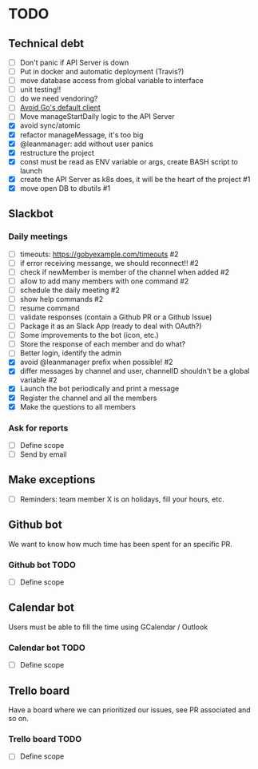# TODO

## Technical debt

- [ ] Don't panic if API Server is down
- [ ] Put in docker and automatic deployment (Travis?)
- [ ] move database access from global variable to interface
- [ ] unit testing!!
- [ ] do we need vendoring?
- [ ] [Avoid Go's default client](https://medium.com/@nate510/don-t-use-go-s-default-http-client-4804cb19f779#.tmgmfnr34)
- [ ] Move manageStartDaily logic to the API Server 
- [x] avoid sync/atomic
- [x] refactor manageMessage, it's too big
- [x] @leanmanager: add without user panics
- [x] restructure the project
- [x] const must be read as ENV variable or args, create BASH script to launch
- [x] create the API Server as k8s does, it will be the heart of the project #1
- [x] move open DB to dbutils #1

## Slackbot

### Daily meetings

- [ ] timeouts: https://gobyexample.com/timeouts #2
- [ ] if error receiving messange, we should reconnect!! #2
- [ ] check if newMember is member of the channel when added #2
- [ ] allow to add many members with one command #2
- [ ] schedule the daily meeting #2
- [ ] show help commands #2 
- [ ] resume command
- [ ] validate responses (contain a Github PR or a Github Issue)
- [ ] Package it as an Slack App (ready to deal with OAuth?)
- [ ] Some improvements to the bot (icon, etc.)
- [ ] Store the response of each member and do what?
- [ ] Better login, identify the admin
- [x] avoid @leanmanager prefix when possible! #2
- [x] differ messages by channel and user, channelID shouldn't be a global variable #2
- [x] Launch the bot periodically and print a message
- [x] Register the channel and all the members
- [x] Make the questions to all members

### Ask for reports 

- [ ] Define scope
- [ ] Send by email

## Make exceptions 

- [ ] Reminders: team member X is on holidays, fill your hours, etc.

## Github bot

We want to know how much time has been spent for an specific PR.

### Github bot TODO

- [ ] Define scope

## Calendar bot

Users must be able to fill the time using GCalendar / Outlook

### Calendar bot TODO

- [ ] Define scope

## Trello board

Have a board where we can prioritized our issues, see PR associated and so on.

### Trello board TODO

- [ ] Define scope
